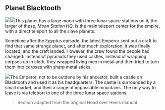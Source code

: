 ## Planet Blacktooth

![](texture-blacktooth_wall_armour_left?bg-pureBlack)![](texture-blacktooth_wall_shield_away?bg-pureBlack&float-right)This planet has a large moon with three lunar space stations on it, the larger
of these, *Moon Station HQ*, is the main teleport center for the empire, with a
direct teleport to all the slave planets.

Sometime after the Egyptus episode,
the latest Emperor sent out a craft to find that same strange planet, and after
much exploration, it was finally located, and the craft landed. However, the
crew found the people had changed: instead of pyramids they used castles,
instead of wrapping corpses up in cloth, they wrapped living men in metal and
then tried to turn them into corpses with sharp metal sticks.

![](texture-teleporter)The Emperor, not to be outdone by his ancestor, built a castle on Blacktooth and
used it as his headquarters. The castle is surrounded by a small market, and
then a range of impassable mountains. The only way to leave is via teleport to
one of the three lunar space stations.

> Section adapted from the original Head over Heels manual